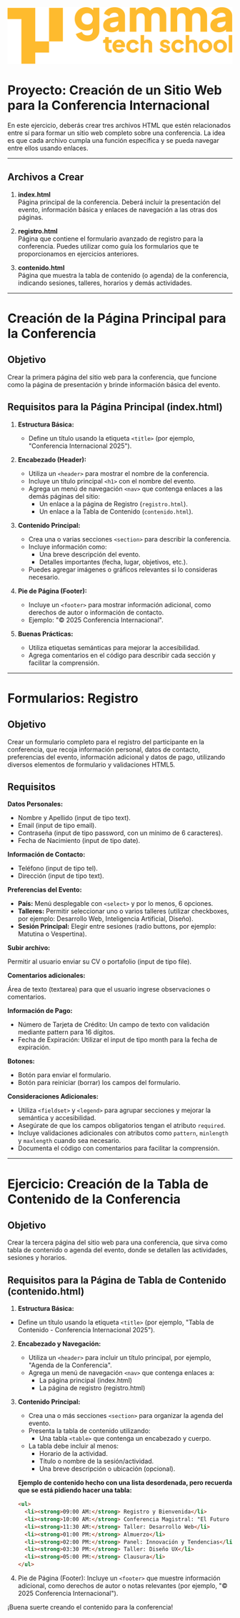 ![logotipo de GammaTech School](../../assets/Logo_Yellow.png)

# Proyecto: Creación de un Sitio Web para la Conferencia Internacional

En este ejercicio, deberás crear tres archivos HTML que estén relacionados entre sí para formar un sitio web completo sobre una conferencia. La idea es que cada archivo cumpla una función específica y se pueda navegar entre ellos usando enlaces.

---

## Archivos a Crear

1. **index.html**  
   Página principal de la conferencia. Deberá incluir la presentación del evento, información básica y enlaces de navegación a las otras dos páginas.

2. **registro.html**  
   Página que contiene el formulario avanzado de registro para la conferencia. Puedes utilizar como guía los formularios que te proporcionamos en ejercicios anteriores.

3. **contenido.html**  
   Página que muestra la tabla de contenido (o agenda) de la conferencia, indicando sesiones, talleres, horarios y demás actividades.

---



# Creación de la Página Principal para la Conferencia

## Objetivo
Crear la primera página del sitio web para la conferencia, que funcione como la página de presentación y brinde información básica del evento.

## Requisitos para la Página Principal (index.html)

1. **Estructura Básica:**
   - Define un título usando la etiqueta `<title>` (por ejemplo, "Conferencia Internacional 2025").

2. **Encabezado (Header):**
   - Utiliza un `<header>` para mostrar el nombre de la conferencia.
   - Incluye un título principal `<h1>` con el nombre del evento.
   - Agrega un menú de navegación `<nav>` que contenga enlaces a las demás páginas del sitio:
     - Un enlace a la página de Registro (`registro.html`).
     - Un enlace a la Tabla de Contenido (`contenido.html`).

3. **Contenido Principal:**
   - Crea una o varias secciones `<section>` para describir la conferencia.
   - Incluye información como:
     - Una breve descripción del evento.
     - Detalles importantes (fecha, lugar, objetivos, etc.).
   - Puedes agregar imágenes o gráficos relevantes si lo consideras necesario.

4. **Pie de Página (Footer):**
   - Incluye un `<footer>` para mostrar información adicional, como derechos de autor o información de contacto.
   - Ejemplo: "&copy; 2025 Conferencia Internacional".

5. **Buenas Prácticas:**
   - Utiliza etiquetas semánticas para mejorar la accesibilidad.
   - Agrega comentarios en el código para describir cada sección y facilitar la comprensión.

---------------------------

# Formularios: Registro

## Objetivo

Crear un formulario completo para el registro del participante en la conferencia, que recoja información personal, datos de contacto, preferencias del evento, información adicional y datos de pago, utilizando diversos elementos de formulario y validaciones HTML5.

## Requisitos

**Datos Personales:**

- Nombre y Apellido (input de tipo text).
- Email (input de tipo email).
- Contraseña (input de tipo password, con un mínimo de 6 caracteres).
- Fecha de Nacimiento (input de tipo date).

**Información de Contacto:**

- Teléfono (input de tipo tel).
- Dirección (input de tipo text).

**Preferencias del Evento:**

- **País:** Menú desplegable con `<select>` y por lo menos, 6 opciones.
- **Talleres:** Permitir seleccionar uno o varios talleres (utilizar checkboxes, por ejemplo: Desarrollo Web, Inteligencia Artificial, Diseño).
- **Sesión Principal:** Elegir entre sesiones (radio buttons, por ejemplo: Matutina o Vespertina).

**Subir archivo:**

Permitir al usuario enviar su CV o portafolio (input de tipo file).

**Comentarios adicionales:**

Área de texto (textarea) para que el usuario ingrese observaciones o comentarios.

**Información de Pago:**

- Número de Tarjeta de Crédito: Un campo de texto con validación mediante pattern para 16 dígitos.
- Fecha de Expiración: Utilizar el input de tipo month para la fecha de expiración.

**Botones:**

- Botón para enviar el formulario.
- Botón para reiniciar (borrar) los campos del formulario.

**Consideraciones Adicionales:**

- Utiliza `<fieldset>` y `<legend>` para agrupar secciones y mejorar la semántica y accesibilidad.
- Asegúrate de que los campos obligatorios tengan el atributo `required`.
- Incluye validaciones adicionales con atributos como `pattern`, `minlength` y `maxlength` cuando sea necesario.
- Documenta el código con comentarios para facilitar la comprensión.


-------------------

# Ejercicio: Creación de la Tabla de Contenido de la Conferencia

## Objetivo
Crear la tercera página del sitio web para una conferencia, que sirva como tabla de contenido o agenda del evento, donde se detallen las actividades, sesiones y horarios.

## Requisitos para la Página de Tabla de Contenido (contenido.html)

1. **Estructura Básica:**
- Define un título usando la etiqueta `<title>` (por ejemplo, "Tabla de Contenido - Conferencia Internacional 2025").

2. **Encabezado y Navegación:**
   - Utiliza un `<header>` para incluir un título principal, por ejemplo, "Agenda de la Conferencia".
   - Agrega un menú de navegación `<nav>` que contenga enlaces a:
     - La página principal (index.html)
     - La página de registro (registro.html)

3. **Contenido Principal:**
   - Crea una o más secciones `<section>` para organizar la agenda del evento.
   - Presenta la tabla de contenido utilizando:
     - Una tabla `<table>` que contenga un encabezado y cuerpo.
   - La tabla debe incluir al menos:
     - Horario de la actividad.
     - Título o nombre de la sesión/actividad.
     - Una breve descripción o ubicación (opcional).

   **Ejemplo de contenido hecho con una lista desordenada, pero recuerda que se está pidiendo hacer una tabla:**
   ```html
   <ul>
     <li><strong>09:00 AM:</strong> Registro y Bienvenida</li>
     <li><strong>10:00 AM:</strong> Conferencia Magistral: "El Futuro de la Tecnología"</li>
     <li><strong>11:30 AM:</strong> Taller: Desarrollo Web</li>
     <li><strong>01:00 PM:</strong> Almuerzo</li>
     <li><strong>02:00 PM:</strong> Panel: Innovación y Tendencias</li>
     <li><strong>03:30 PM:</strong> Taller: Diseño UX</li>
     <li><strong>05:00 PM:</strong> Clausura</li>
   </ul>


4. Pie de Página (Footer):
Incluye un `<footer>` que muestre información adicional, como derechos de autor o notas relevantes (por ejemplo, "© 2025 Conferencia Internacional").

¡Buena suerte creando el contenido para la conferencia!

